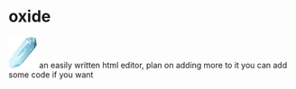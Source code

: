 #  oxide
<img src = "logo.png" height = "10%" width = "10%"></img>
an easily written html editor, plan on adding more to it you can add some code if you want
